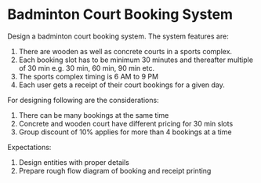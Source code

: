 # Badminton Court Booking System

Design a badminton court booking system. The system features are:

1. There are wooden as well as concrete courts in a sports complex.
2. Each booking slot has to be minimum 30 minutes and thereafter multiple of 30 min e.g. 30 min, 60 min, 90 min etc.
3. The sports complex timing is 6 AM to 9 PM
4. Each user gets a receipt of their court bookings for a given day.

For designing following are the considerations:

1. There can be many bookings at the same time
2. Concrete and wooden court have different pricing for 30 min slots
3. Group discount of 10% applies for more than 4 bookings at a time

Expectations:

1. Design entities with proper details
2. Prepare rough flow diagram of booking and receipt printing